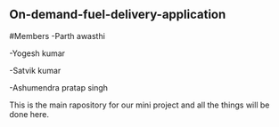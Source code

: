 ## On-demand-fuel-delivery-application
#Members
-Parth awasthi

-Yogesh kumar

-Satvik kumar

-Ashumendra pratap singh

This is the main rapository for our mini project and all the things will be done here.
